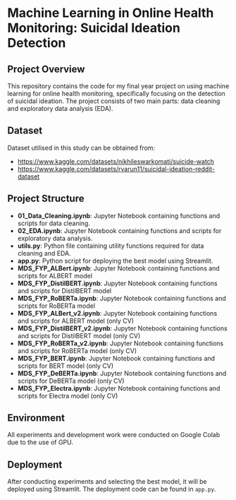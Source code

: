 # Machine Learning in Online Health Monitoring: Suicidal Ideation Detection

## Project Overview
This repository contains the code for my final year project on using machine learning for online health monitoring, specifically focusing on the detection of suicidal ideation. The project consists of two main parts: data cleaning and exploratory data analysis (EDA).

## Dataset
Dataset utilised in this study can be obtained from:
- https://www.kaggle.com/datasets/nikhileswarkomati/suicide-watch
- https://www.kaggle.com/datasets/rvarun11/suicidal-ideation-reddit-dataset

## Project Structure
- **01_Data_Cleaning.ipynb**: Jupyter Notebook containing functions and scripts for data cleaning.
- **02_EDA.ipynb**: Jupyter Notebook containing functions and scripts for exploratory data analysis.
- **utils.py**: Python file containing utility functions required for data cleaning and EDA.
- **app.py**: Python script for deploying the best model using Streamlit.
- **MDS_FYP_ALBert.ipynb**: Jupyter Notebook containing functions and scripts for ALBERT model
- **MDS_FYP_DistilBERT.ipynb**: Jupyter Notebook containing functions and scripts for DistilBERT model
- **MDS_FYP_RoBERTa.ipynb**: Jupyter Notebook containing functions and scripts for RoBERTa model
- **MDS_FYP_ALBert_v2.ipynb**: Jupyter Notebook containing functions and scripts for ALBERT model (only CV)
- **MDS_FYP_DistilBERT_v2.ipynb**: Jupyter Notebook containing functions and scripts for DistilBERT model (only CV)
- **MDS_FYP_RoBERTa_v2.ipynb**: Jupyter Notebook containing functions and scripts for RoBERTa model (only CV)
- **MDS_FYP_BERT.ipynb**: Jupyter Notebook containing functions and scripts for BERT model (only CV)
- **MDS_FYP_DeBERTa.ipynb**: Jupyter Notebook containing functions and scripts for DeBERTa model (only CV)
- **MDS_FYP_Electra.ipynb**: Jupyter Notebook containing functions and scripts for Electra model (only CV)

## Environment
All experiments and development work were conducted on Google Colab due to the use of GPU.

## Deployment
After conducting experiments and selecting the best model, it will be deployed using Streamlit. The deployment code can be found in `app.py`.
